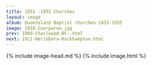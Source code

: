 ```yaml
---
title: 1851 -1955 Churches
layout: image
album: Queensland Baptist churches 1851-1955
image: 1910-Coorparoo.jpg
prev: 1909-Charlwood-BC-.html
next: 1911-Nerimbera-Rockhampton.html
---
```

 {% include image-head.md %}
{% include image.html %}